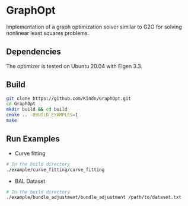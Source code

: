 # GraphOpt

Implementation of a graph optimization solver similar to G2O for solving nonlinear least squares problems.  

## Dependencies

The optimizer is tested on Ubuntu 20.04 with Eigen 3.3.

## Build

```bash
git clone https://github.com/Kindn/GraphOpt.git
cd GraphOpt
mkdir build && cd build
cmake .. -DBUILD_EXAMPLES=1
make
```

## Run Examples

* Curve fitting

```bash
# In the build directory
./example/curve_fitting/curve_fitting
```

* BAL Dataset

```bash
# In the build directory
./example/bundle_adjustment/bundle_adjustment /path/to/dataset.txt
```

